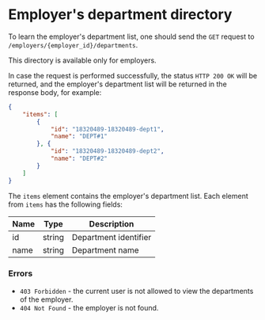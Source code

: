 # Employer's department directory

To learn the employer's department list, one should send the `GET` request to
`/employers/{employer_id}/departments`.

This directory is available only for employers.

In case the request is performed successfully, the status `HTTP 200 OK` 
will be returned, and the employer's department list will be returned in
the response body, for example:

```json
{
    "items": [
        {
            "id": "18320489-18320489-dept1",
            "name": "DEPT#1"
        }, {
            "id": "18320489-18320489-dept2",
            "name": "DEPT#2"
        }
    ]
}
```

The `items` element contains the employer's department list.
Each element from `items` has the following fields:

| Name | Type   | Description           |
|------|--------|-----------------------|
| id   | string | Department identifier |
| name | string | Department name       |

### Errors

* `403 Forbidden` - the current user is not allowed to view the departments of the employer.
* `404 Not Found` - the employer is not found.
